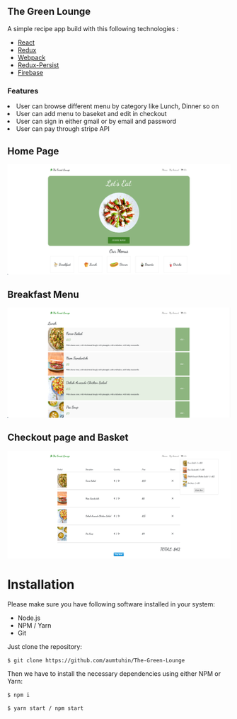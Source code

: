 ## The Green Lounge
A simple recipe app build with this following technologies :
* [React](https://facebook.github.io/react/)
* [Redux](http://redux.js.org/)
* [Webpack](https://webpack.js.org/)
* [Redux-Persist](https://github.com/rt2zz/redux-persist)
* [Firebase](https://firebase.google.com/)

### Features 
<li>User can browse different menu by category like Lunch, Dinner so on</li>
<li>User can add menu to baseket and edit in checkout</li>
<li>User can sign in either gmail or by email and password</li>
<li>User can pay through stripe API</li>

## Home Page
![home page](./docs/img/home-page.png)

## Breakfast Menu
![Menu](./docs/img/menu-by-category.png)

## Checkout page and Basket
![Checkout](./docs/img/checkout.png)

# Installation
Please make sure you have following software installed in your system:
* Node.js
* NPM / Yarn
* Git

Just clone the repository:
```
$ git clone https://github.com/aumtuhin/The-Green-Lounge
```

Then we have to install the necessary dependencies using either NPM or Yarn:
```
$ npm i
```
```
$ yarn start / npm start
```